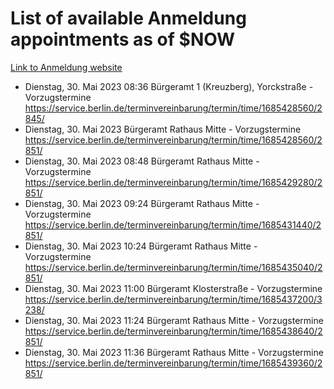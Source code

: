 # List of available Anmeldung appointments as of $NOW
[Link to Anmeldung website](https://service.berlin.de/terminvereinbarung/termin/tag.php?termin=1&anliegen[]=120686&dienstleisterlist=122210,122217,327316,122219,327312,122227,327314,122231,327346,122243,327348,122254,122252,329742,122260,329745,122262,329748,122271,327278,122273,327274,122277,327276,330436,122280,327294,122282,327290,122284,327292,122291,327270,122285,327266,122286,327264,122296,327268,150230,329760,122297,327286,122294,327284,122312,329763,122314,329775,122304,327330,122311,327334,122309,327332,317869,122281,327352,122279,329772,122283,122276,327324,122274,327326,122267,329766,122246,327318,122251,327320,122257,327322,122208,327298,122226,327300&herkunft=http%3A%2F%2Fservice.berlin.de%2Fdienstleistung%2F120686%2F)
- Dienstag, 30. Mai 2023 08:36 Bürgeramt 1 (Kreuzberg), Yorckstraße - Vorzugstermine https://service.berlin.de/terminvereinbarung/termin/time/1685428560/2845/
- Dienstag, 30. Mai 2023  Bürgeramt Rathaus Mitte - Vorzugstermine https://service.berlin.de/terminvereinbarung/termin/time/1685428560/2851/
- Dienstag, 30. Mai 2023 08:48 Bürgeramt Rathaus Mitte - Vorzugstermine https://service.berlin.de/terminvereinbarung/termin/time/1685429280/2851/
- Dienstag, 30. Mai 2023 09:24 Bürgeramt Rathaus Mitte - Vorzugstermine https://service.berlin.de/terminvereinbarung/termin/time/1685431440/2851/
- Dienstag, 30. Mai 2023 10:24 Bürgeramt Rathaus Mitte - Vorzugstermine https://service.berlin.de/terminvereinbarung/termin/time/1685435040/2851/
- Dienstag, 30. Mai 2023 11:00 Bürgeramt Klosterstraße - Vorzugstermine https://service.berlin.de/terminvereinbarung/termin/time/1685437200/3238/
- Dienstag, 30. Mai 2023 11:24 Bürgeramt Rathaus Mitte - Vorzugstermine https://service.berlin.de/terminvereinbarung/termin/time/1685438640/2851/
- Dienstag, 30. Mai 2023 11:36 Bürgeramt Rathaus Mitte - Vorzugstermine https://service.berlin.de/terminvereinbarung/termin/time/1685439360/2851/
